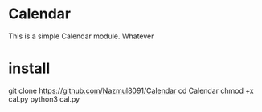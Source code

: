 # Calendar
This is a simple Calendar module. Whatever
# install
git clone https://github.com/Nazmul8091/Calendar
cd Calendar
chmod +x cal.py
python3 cal.py
